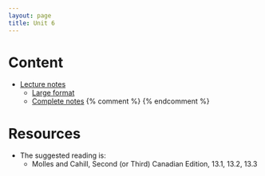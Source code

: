 ```yaml
---
layout: page
title: Unit 6
---
```


# Content

* [Lecture notes](/materials/competition.handouts.pdf)
    * [Large format](/materials/competition.large.pdf)
    * [Complete notes](/materials/competition.complete.pdf)
{% comment %} 
{% endcomment %} 

# Resources

* The suggested reading is:
  * Molles and Cahill, Second (or Third) Canadian Edition, 13.1, 13.2, 13.3


